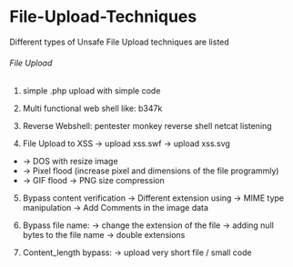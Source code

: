 # File-Upload-Techniques
Different types of Unsafe File Upload techniques are listed 

###### File Upload ##########

1) simple .php upload with simple code

2) Multi functional web shell like: b347k

3) Reverse Webshell: pentester monkey reverse shell netcat listening

4) File Upload to XSS
    -> upload xss.swf
    -> upload xss.svg
  * -> DOS with resize image
  * -> Pixel flood (increase pixel and dimensions of the file programmly)
  * -> GIF flood
    -> PNG size compression

5) Bypass content verification
    -> Different extension using
    -> MIME type manipulation
    -> Add Comments in the image data 

6) Bypass file name:
    -> change the extension of the file
    -> adding null bytes to the file name
    -> double extensions

7) Content_length bypass:
    -> upload very short file / small code
